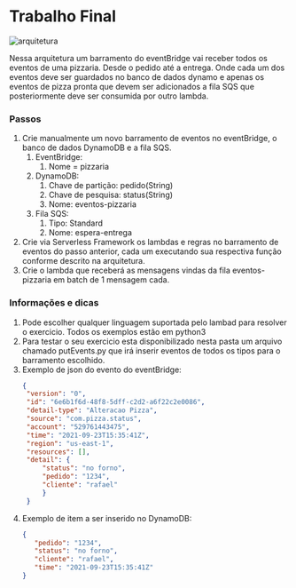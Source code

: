# Trabalho Final

![arquitetura](https://user-images.githubusercontent.com/31575796/138193231-bd6f9029-6bcd-479c-a8cf-c83dcf314320.png)



Nessa arquitetura um barramento do eventBridge vai receber todos os eventos de uma pizzaria. Desde o pedido até a entrega. Onde cada um dos eventos deve ser guardados no banco de dados dynamo e apenas os eventos de pizza pronta que devem ser adicionados a fila SQS que posteriormente deve ser consumida por outro lambda.


### Passos

1. Crie manualmente um novo barramento de eventos no eventBridge, o banco de dados DynamoDB e a fila SQS.
   1. EventBridge:
      1. Nome = pizzaria
   2. DynamoDB:
      1. Chave de partição: pedido(String)
      2. Chave de pesquisa: status(String)
      3. Nome: eventos-pizzaria
   3. Fila SQS:
      1. Tipo: Standard
      2. Nome: espera-entrega
2. Crie via Serverless Framework os lambdas e regras no barramento de eventos do passo anterior, cada um executando sua respectiva função conforme descrito na arquitetura.
3. Crie o lambda que receberá as mensagens vindas da fila eventos-pizzaria em batch de 1 mensagem cada.


### Informações e dicas

1. Pode escolher qualquer linguagem suportada pelo lambad para resolver o exercicio. Todos os exemplos estão em python3
2. Para testar o seu exercicio esta disponibilizado nesta pasta um arquivo chamado putEvents.py que irá inserir eventos de todos os tipos para o barramento escolhido.
3. Exemplo de json do evento do eventBridge:
   ``` json
   {
    "version": "0",
    "id": "6e6b1f6d-48f8-5dff-c2d2-a6f22c2e0086",
    "detail-type": "Alteracao Pizza",
    "source": "com.pizza.status",
    "account": "529761443475",
    "time": "2021-09-23T15:35:41Z",
    "region": "us-east-1",
    "resources": [],
    "detail": {
        "status": "no forno",
        "pedido": "1234",
        "cliente": "rafael"
        }
    }
   ```
4. Exemplo de item a ser inserido no DynamoDB:
   ``` json
   {
      "pedido": "1234",
      "status": "no forno",
      "cliente": "rafael",
      "time": "2021-09-23T15:35:41Z"
   }
   ```
